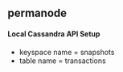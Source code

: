 ## permanode

#### Local Cassandra API Setup

* keyspace name = snapshots
* table name = transactions

